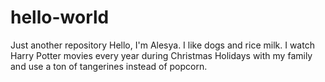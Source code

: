 # hello-world
Just another repository
Hello, I'm Alesya. I like dogs and rice milk. I watch Harry Potter movies every year during Christmas Holidays with my family and use a ton of tangerines instead of popcorn.
